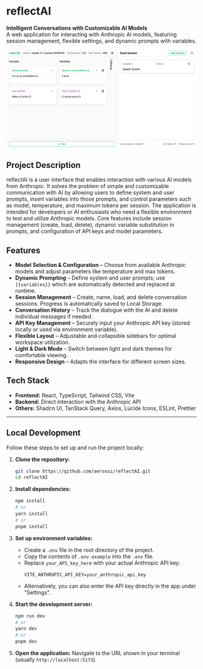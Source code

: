 # reflectAI

**Intelligent Conversations with Customizable AI Models**  
A web application for interacting with Anthropic AI models, featuring session management, 
flexible settings, and dynamic prompts with variables.


![reflectAI Screenshot](https://github.com/aersosi/reflectAI/blob/main/public/reflectAI_120525.png?raw=true)

## Project Description

reflectAI is a user interface that enables interaction with various AI models from Anthropic. It solves the problem of simple and customizable communication with AI by allowing users to define system and user prompts, insert variables into those prompts, and control parameters such as model, temperature, and maximum tokens per session. The application is intended for developers or AI enthusiasts who need a flexible environment to test and utilize Anthropic models. Core features include session management (create, load, delete), dynamic variable substitution in prompts, and configuration of API keys and model parameters.

## Features

-   **Model Selection & Configuration** – Choose from available Anthropic models and adjust parameters like temperature and max tokens.
-   **Dynamic Prompting** – Define system and user prompts; use `{{variables}}` which are automatically detected and replaced at runtime.
-   **Session Management** – Create, name, load, and delete conversation sessions. Progress is automatically saved to Local Storage.
-   **Conversation History** – Track the dialogue with the AI and delete individual messages if needed.
-   **API Key Management** – Securely input your Anthropic API key (stored locally or used via environment variable).
-   **Flexible Layout** – Adjustable and collapsible sidebars for optimal workspace utilization.
-   **Light & Dark Mode** – Switch between light and dark themes for comfortable viewing.
-   **Responsive Design** – Adapts the interface for different screen sizes.

## Tech Stack

- **Frontend:** React, TypeScript, Tailwind CSS, Vite
- **Backend:** Direct interaction with the Anthropic API
- **Others:** Shadcn UI, TanStack Query, Axios, Lucide Icons, ESLint, Prettier

---


## Local Development

Follow these steps to set up and run the project locally:

1.  **Clone the repository:**
    ```bash
    git clone https://github.com/aersosi/reflectAI.git
    cd reflectAI
    ```

2.  **Install dependencies:**
    ```bash
    npm install
    # or
    yarn install
    # or
    pnpm install
    ```

3.  **Set up environment variables:**
    * Create a `.env` file in the root directory of the project.
    * Copy the contents of `.env.example` into the `.env` file.
    * Replace `your_API_key_here` with your actual Anthropic API key:
        ```
        VITE_ANTHROPIC_API_KEY=your_anthropic_api_key
        ```
    * Alternatively, you can also enter the API key directly in the app under "Settings".

4.  **Start the development server:**
    ```bash
    npm run dev
    # or
    yarn dev
    # or
    pnpm dev
    ```

5.  **Open the application:**
    Navigate to the URL shown in your terminal (usually `http://localhost:5173`).

